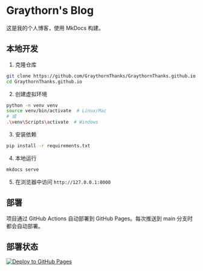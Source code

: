 # Graythorn's Blog

这是我的个人博客，使用 MkDocs 构建。

## 本地开发

1. 克隆仓库
```bash
git clone https://github.com/GraythornThanks/GraythornThanks.github.io.git
cd GraythornThanks.github.io
```

2. 创建虚拟环境
```bash
python -m venv venv
source venv/bin/activate  # Linux/Mac
# 或
.\venv\Scripts\activate  # Windows
```

3. 安装依赖
```bash
pip install -r requirements.txt
```

4. 本地运行
```bash
mkdocs serve
```

5. 在浏览器中访问 `http://127.0.0.1:8000`

## 部署

项目通过 GitHub Actions 自动部署到 GitHub Pages。每次推送到 main 分支时都会自动部署。

## 部署状态

[![Deploy to GitHub Pages](https://github.com/GraythornThanks/GraythornThanks.github.io/actions/workflows/deploy.yml/badge.svg)](https://github.com/GraythornThanks/GraythornThanks.github.io/actions/workflows/deploy.yml) 